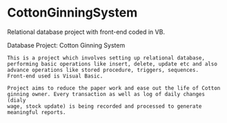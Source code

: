 # CottonGinningSystem
Relational database project with front-end coded in VB.  


 Database Project: Cotton Ginning System

    This is a project which involves setting up relational database,
    performing basic operations like insert, delete, update etc and also
    advance operations like stored procedure, triggers, sequences.
    Front-end used is Visual Basic.

    Project aims to reduce the paper work and ease out the life of Cotton
    ginning owner. Every transaction as well as log of daily changes (dialy
    wage, stock update) is being recorded and processed to generate
    meaningful reports.
